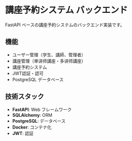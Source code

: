 # 講座予約システム バックエンド

FastAPI ベースの講座予約システムのバックエンド実装です。

## 機能

- ユーザー管理（学生、講師、管理者）
- 講座管理（単讲师講座・多讲师講座）
- 講座予約システム
- JWT認証・認可
- PostgreSQL データベース

## 技術スタック

- **FastAPI**: Web フレームワーク
- **SQLAlchemy**: ORM
- **PostgreSQL**: データベース
- **Docker**: コンテナ化
- **JWT**: 認証
